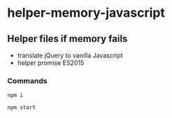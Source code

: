 # helper-memory-javascript

## Helper files if memory fails
- translate jQuery to vanilla Javascript
- helper promise ES2015

### Commands
`npm i`

`npm start`
